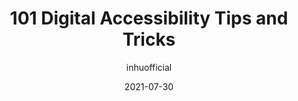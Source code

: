 ---
author: inhuofficial
date: 2021-07-30
layout: post.njk
publisher: thepracticaldev
tags:
  - article
  - accessibility
target_url: https://dev.to/inhuofficial/101-digital-accessibility-tips-and-tricks-4728
title: 101 Digital Accessibility Tips and Tricks
---